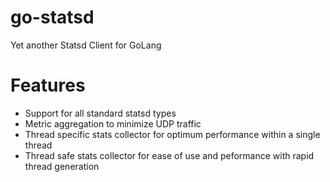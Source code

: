 # go-statsd
Yet another Statsd Client for GoLang

# Features
* Support for all standard statsd types
* Metric aggregation to minimize UDP traffic
* Thread specific stats collector for optimum performance within a single thread
* Thread safe stats collector for ease of use and peformance with rapid thread generation
